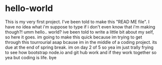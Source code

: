 # hello-world
This is my very first project. I've been told to make this "READ ME file". I have no idea what i'm suppose to type if i don't even know that i'm making though?!
umm hello.. world? ive been told to write a little bit about my self, so here it goes. im going to make this quick because im trying to get through this tourrourial asap bcause im in the middle of a coding project. its due at the end of spring break. im on day 2 of 5 so yea im just trally frying to see how bootstrap node.io and git hub work and if they work together so yea but coding is life. bye
